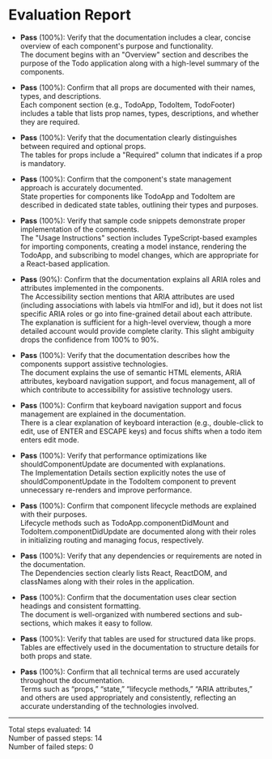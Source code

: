 # Evaluation Report

- **Pass** (100%): Verify that the documentation includes a clear, concise overview of each component's purpose and functionality.  
  The document begins with an "Overview" section and describes the purpose of the Todo application along with a high-level summary of the components.

- **Pass** (100%): Confirm that all props are documented with their names, types, and descriptions.  
  Each component section (e.g., TodoApp, TodoItem, TodoFooter) includes a table that lists prop names, types, descriptions, and whether they are required.

- **Pass** (100%): Verify that the documentation clearly distinguishes between required and optional props.  
  The tables for props include a "Required" column that indicates if a prop is mandatory.

- **Pass** (100%): Confirm that the component's state management approach is accurately documented.  
  State properties for components like TodoApp and TodoItem are described in dedicated state tables, outlining their types and purposes.

- **Pass** (100%): Verify that sample code snippets demonstrate proper implementation of the components.  
  The "Usage Instructions" section includes TypeScript-based examples for importing components, creating a model instance, rendering the TodoApp, and subscribing to model changes, which are appropriate for a React-based application.

- **Pass** (90%): Confirm that the documentation explains all ARIA roles and attributes implemented in the components.  
  The Accessibility section mentions that ARIA attributes are used (including associations with labels via htmlFor and id), but it does not list specific ARIA roles or go into fine-grained detail about each attribute. The explanation is sufficient for a high-level overview, though a more detailed account would provide complete clarity. This slight ambiguity drops the confidence from 100% to 90%.

- **Pass** (100%): Verify that the documentation describes how the components support assistive technologies.  
  The document explains the use of semantic HTML elements, ARIA attributes, keyboard navigation support, and focus management, all of which contribute to accessibility for assistive technology users.

- **Pass** (100%): Confirm that keyboard navigation support and focus management are explained in the documentation.  
  There is a clear explanation of keyboard interaction (e.g., double-click to edit, use of ENTER and ESCAPE keys) and focus shifts when a todo item enters edit mode.

- **Pass** (100%): Verify that performance optimizations like shouldComponentUpdate are documented with explanations.  
  The Implementation Details section explicitly notes the use of shouldComponentUpdate in the TodoItem component to prevent unnecessary re-renders and improve performance.

- **Pass** (100%): Confirm that component lifecycle methods are explained with their purposes.  
  Lifecycle methods such as TodoApp.componentDidMount and TodoItem.componentDidUpdate are documented along with their roles in initializing routing and managing focus, respectively.

- **Pass** (100%): Verify that any dependencies or requirements are noted in the documentation.  
  The Dependencies section clearly lists React, ReactDOM, and classNames along with their roles in the application.

- **Pass** (100%): Confirm that the documentation uses clear section headings and consistent formatting.  
  The document is well-organized with numbered sections and sub-sections, which makes it easy to follow.

- **Pass** (100%): Verify that tables are used for structured data like props.  
  Tables are effectively used in the documentation to structure details for both props and state.

- **Pass** (100%): Confirm that all technical terms are used accurately throughout the documentation.  
  Terms such as “props,” “state,” “lifecycle methods,” “ARIA attributes,” and others are used appropriately and consistently, reflecting an accurate understanding of the technologies involved.

---

Total steps evaluated: 14  
Number of passed steps: 14  
Number of failed steps: 0